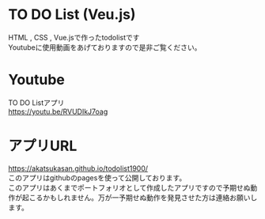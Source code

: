 # TO DO List (Veu.js)
HTML , CSS , Vue.jsで作ったtodolistです<br>
Youtubeに使用動画をあげておりますので是非ご覧ください。
# Youtube
TO DO Listアプリ<br>
https://youtu.be/RVUDIkJ7oag

# アプリURL
https://akatsukasan.github.io/todolist1900/ <br>
このアプリはgithubのpagesを使って公開しております。<br>
このアプリはあくまでポートフォリオとして作成したアプリですので予期せぬ動作が起こるかもしれません。万が一予期せぬ動作を発見させた方は連絡お願いします。
